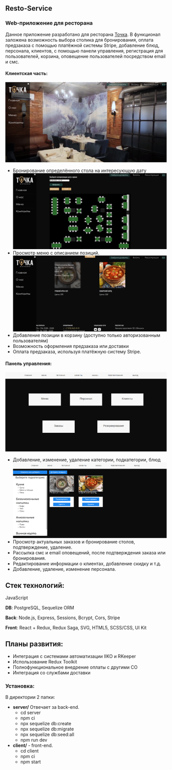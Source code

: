 ## Resto-Service
### Web-приложение для ресторана

Данное приложение разработано для ресторана [Точка](https://vk.com/tochkaobninsk). В функционал заложена возможность выбора столика для бронирования, оплата предзаказа с помощью платёжной системы Stripe, добавление блюд, персонала, клиентов, с помощью панели управления, регистрация для пользователей, корзина, оповещение пользователей посредством email и смс.

#### Клиентская часть:
![](/ReadMe/main-client.png)
- Бронирование определённого стола на интересующую дату
![](/ReadMe/reservation-client.png)
- Просмотр меню с описанием позиций.
![](/ReadMe/menu-client.png)
- Добавление позиции в корзину (доступно только авторизованным пользователям)
- Возможность оформления предзаказа или доставки
- Оплата предзаказа, используя платёжную систему Stripe.

#### Панель управления:
![](/ReadMe/main-admin.png)
- Добавление, изменение, удаление категории, подкатегории, блюд
![](/ReadMe/add-admin.png)
- Просмотр актуальных заказов и бронирование столов, подтверждение, удаление.
- Рассылка смс и email оповещений, после подтверждения заказа или бронирования.
- Редактирование информации о клиентах, добавление скидку и т.д.
- Добавление, удаление, изменение персонала.

## Стек технологий:
JavaScript

**DB**: PostgreSQL, Sequelize ORM

**Back**: Node.js, Express, Sessions, Bcrypt, Cors, Stripe

**Front**: React + Redux, Redux Saga, SVG, HTML5, SCSS/CSS, UI Kit


## Планы развития:

* Интеграция с системами автоматизации  IIKO и RKeeper
* Использование Redux Toolkit
* Полнофункциональное внедрение оплаты с другими СО
* Интеграция со службами доставки

### Установка:
В директории 2 папки:
* **server/** Отвечает за back-end. 
   * cd server
   * npm ci
   * npx sequelize db:create
   * npx sequelize db:migrate
   * npx sequelize db:seed:all
   * npm run dev
* **client/** - front-end. 
   * cd client 
   * npm ci
   * npm start
